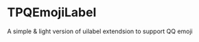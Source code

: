 TPQEmojiLabel
=============

A simple &amp; light version of uilabel extendsion to support QQ emoji 
